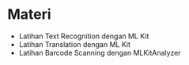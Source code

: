 # Materi
- Latihan Text Recognition dengan ML Kit
- Latihan Translation dengan ML Kit
- Latihan Barcode Scanning dengan MLKitAnalyzer
